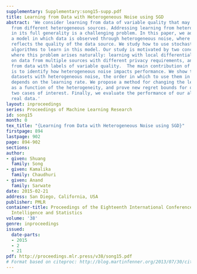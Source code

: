 ```yaml
---
supplementary: Supplementary:song15-supp.pdf
title: Learning from Data with Heterogeneous Noise using SGD
abstract: 'We consider learning from data of variable quality that may be obtained
  from different heterogeneous sources. Addressing learning from heterogeneous data
  in its full generality is a challenging problem. In this paper, we adopt instead
  a model in which data is observed through heterogeneous noise, where the noise level
  reflects the quality of the data source. We study how to use stochastic gradient
  algorithms to learn in this model. Our study is motivated by two concrete examples
  where this problem arises naturally: learning with local differential privacy based
  on data from multiple sources with different privacy requirements, and learning
  from data with labels of variable quality.  The main contribution of this paper
  is to identify how heterogeneous noise impacts performance. We show that given two
  datasets with heterogeneous noise, the order in which to use them in standard SGD
  depends on the learning rate. We propose a method for changing the learning rate
  as a function of the heterogeneity, and prove new regret bounds for our method in
  two cases of interest. Finally, we evaluate the performance of our algorithm on
  real data.'
layout: inproceedings
series: Proceedings of Machine Learning Research
id: song15
month: 0
tex_title: "{Learning from Data with Heterogeneous Noise using SGD}"
firstpage: 894
lastpage: 902
page: 894-902
sections: 
author:
- given: Shuang
  family: Song
- given: Kamalika
  family: Chaudhuri
- given: Anand
  family: Sarwate
date: 2015-02-21
address: San Diego, California, USA
publisher: PMLR
container-title: Proceedings of the Eighteenth International Conference on Artificial
  Intelligence and Statistics
volume: '38'
genre: inproceedings
issued:
  date-parts:
  - 2015
  - 2
  - 21
pdf: http://proceedings.mlr.press/v38/song15.pdf
# Format based on citeproc: http://blog.martinfenner.org/2013/07/30/citeproc-yaml-for-bibliographies/
---
```

